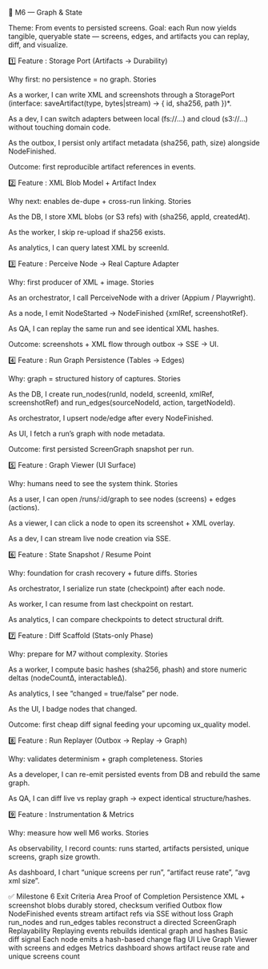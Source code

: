 🧩 M6 — Graph & State

Theme: From events to persisted screens.
Goal: each Run now yields tangible, queryable state — screens, edges, and artifacts you can replay, diff, and visualize.

1️⃣ Feature : Storage Port (Artifacts → Durability)

Why first: no persistence = no graph.
Stories

As a worker, I can write XML and screenshots through a StoragePort (interface: saveArtifact(type, bytes|stream) → { id, sha256, path })*.

As a dev, I can switch adapters between local (fs://…) and cloud (s3://…) without touching domain code.

As the outbox, I persist only artifact metadata (sha256, path, size) alongside NodeFinished.

Outcome: first reproducible artifact references in events.

2️⃣ Feature : XML Blob Model + Artifact Index

Why next: enables de-dupe + cross-run linking.
Stories

As the DB, I store XML blobs (or S3 refs) with (sha256, appId, createdAt).

As the worker, I skip re-upload if sha256 exists.

As analytics, I can query latest XML by screenId.

3️⃣ Feature : Perceive Node → Real Capture Adapter

Why: first producer of XML + image.
Stories

As an orchestrator, I call PerceiveNode with a driver (Appium / Playwright).

As a node, I emit NodeStarted → NodeFinished {xmlRef, screenshotRef}.

As QA, I can replay the same run and see identical XML hashes.

Outcome: screenshots + XML flow through outbox → SSE → UI.

4️⃣ Feature : Run Graph Persistence (Tables → Edges)

Why: graph = structured history of captures.
Stories

As the DB, I create run_nodes(runId, nodeId, screenId, xmlRef, screenshotRef) and run_edges(sourceNodeId, action, targetNodeId).

As orchestrator, I upsert node/edge after every NodeFinished.

As UI, I fetch a run’s graph with node metadata.

Outcome: first persisted ScreenGraph snapshot per run.

5️⃣ Feature : Graph Viewer (UI Surface)

Why: humans need to see the system think.
Stories

As a user, I can open /runs/:id/graph to see nodes (screens) + edges (actions).

As a viewer, I can click a node to open its screenshot + XML overlay.

As a dev, I can stream live node creation via SSE.

6️⃣ Feature : State Snapshot / Resume Point

Why: foundation for crash recovery + future diffs.
Stories

As orchestrator, I serialize run state (checkpoint) after each node.

As worker, I can resume from last checkpoint on restart.

As analytics, I can compare checkpoints to detect structural drift.

7️⃣ Feature : Diff Scaffold (Stats-only Phase)

Why: prepare for M7 without complexity.
Stories

As a worker, I compute basic hashes (sha256, phash) and store numeric deltas (nodeCountΔ, interactableΔ).

As analytics, I see “changed = true/false” per node.

As the UI, I badge nodes that changed.

Outcome: first cheap diff signal feeding your upcoming ux_quality model.

8️⃣ Feature : Run Replayer (Outbox → Replay → Graph)

Why: validates determinism + graph completeness.
Stories

As a developer, I can re-emit persisted events from DB and rebuild the same graph.

As QA, I can diff live vs replay graph → expect identical structure/hashes.

9️⃣ Feature : Instrumentation & Metrics

Why: measure how well M6 works.
Stories

As observability, I record counts: runs started, artifacts persisted, unique screens, graph size growth.

As dashboard, I chart “unique screens per run”, “artifact reuse rate”, “avg xml size”.

✅ Milestone 6 Exit Criteria
Area	Proof of Completion
Persistence	XML + screenshot blobs durably stored, checksum verified
Outbox flow	NodeFinished events stream artifact refs via SSE without loss
Graph	run_nodes and run_edges tables reconstruct a directed ScreenGraph
Replayability	Replaying events rebuilds identical graph and hashes
Basic diff signal	Each node emits a hash-based change flag
UI	Live Graph Viewer with screens and edges
Metrics	dashboard shows artifact reuse rate and unique screens count